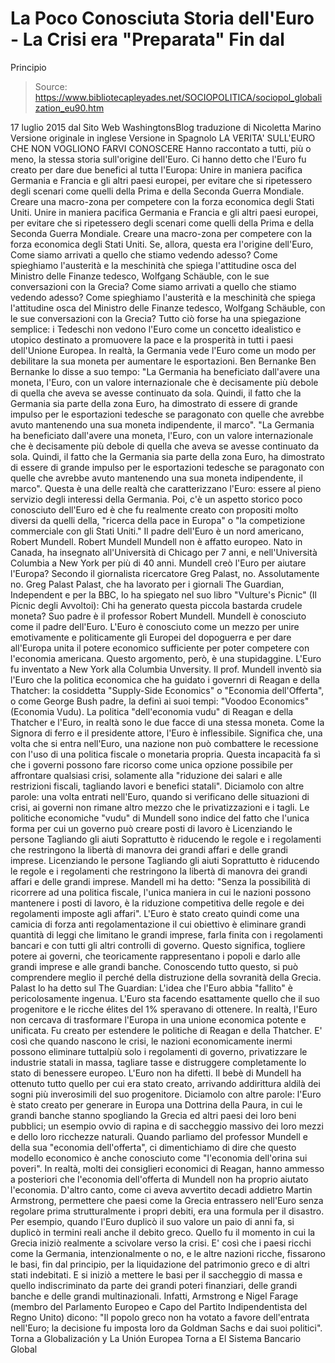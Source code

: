 # La Poco Conosciuta Storia dell'Euro - La Crisi era "Preparata" Fin dal 
Principio

> Source: https://www.bibliotecapleyades.net/SOCIOPOLITICA/sociopol_globalization_eu90.htm

17 luglio 2015
dal Sito Web WashingtonsBlog
traduzione di Nicoletta Marino
Versione originale in inglese
Versione in Spagnolo
LA VERITA' SULL'EURO CHE NON VOGLIONO FARVI CONOSCERE
Hanno raccontato a tutti, più o meno, la stessa storia sull'origine dell'Euro.
Ci hanno detto che l'Euro fu creato per dare due benefici al tutta l'Europa:
Unire in maniera pacifica Germania e Francia e gli altri paesi europei, per evitare che si ripetessero degli scenari come quelli della Prima e della Seconda Guerra Mondiale. Creare una macro-zona per competere con la forza economica degli Stati Uniti.
Unire in maniera pacifica Germania e Francia e gli altri paesi europei, per evitare che si ripetessero degli scenari come quelli della Prima e della Seconda Guerra Mondiale.
Creare una macro-zona per competere con la forza economica degli Stati Uniti.
Se, allora, questa era l'origine dell'Euro,
Come siamo arrivati a quello che stiamo vedendo adesso? Come spieghiamo l'austerità e la meschinità che spiega l'attitudine osca del Ministro delle Finanze tedesco, Wolfgang Schäuble, con le sue conversazioni con la Grecia?
Come siamo arrivati a quello che stiamo vedendo adesso?
Come spieghiamo l'austerità e la meschinità che spiega l'attitudine osca del Ministro delle Finanze tedesco, Wolfgang Schäuble, con le sue conversazioni con la Grecia?
Tutto ciò forse ha una spiegazione semplice:
i Tedeschi non vedono l'Euro come un concetto idealistico e utopico destinato a promuovere la pace e la prosperità in tutti i paesi dell'Unione Europea.
In realtà, la Germania vede l'Euro come un modo per debilitare la sua moneta per aumentare le esportazioni.
Ben Bernanke
Ben Bernanke lo disse a suo tempo:
"La Germania ha beneficiato dall'avere una moneta, l'Euro, con un valore internazionale che è decisamente più debole di quella che aveva se avesse continuato da sola. Quindi, il fatto che la Germania sia parte della zona Euro, ha dimostrato di essere di grande impulso per le esportazioni tedesche se paragonato con quelle che avrebbe avuto mantenendo una sua moneta indipendente, il marco".
"La Germania ha beneficiato dall'avere una moneta, l'Euro, con un valore internazionale che è decisamente più debole di quella che aveva se avesse continuato da sola.
Quindi, il fatto che la Germania sia parte della zona Euro, ha dimostrato di essere di grande impulso per le esportazioni tedesche se paragonato con quelle che avrebbe avuto mantenendo una sua moneta indipendente, il marco".
Questa è una delle realtà che caratterizzano l'Euro: essere al pieno servizio degli interessi della Germania.
Poi, c'è un aspetto storico poco conosciuto dell'Euro ed è che fu realmente creato con propositi molto diversi da quelli della,
"ricerca della pace in Europa" o "la competizione commerciale con gli Stati Uniti."
Il padre dell'Euro è un nord americano, Robert Mundell.
Robert Mundell
Mundell non è affatto europeo.
Nato in Canada, ha insegnato all'Università di Chicago per 7 anni, e nell'Università Columbia a New York per più di 40 anni.
Mundell creò l'Euro per aiutare l'Europa?
Secondo il giornalista ricercatore Greg Palast, no. Assolutamente no.
Greg Palast
Palast, che ha lavorato per i giornali The Guardian, Independent e per la BBC, lo ha spiegato nel suo libro "Vulture's Picnic" (Il Picnic degli Avvoltoi):
Chi ha generato questa piccola bastarda crudele moneta? Suo padre è il professor Robert Mundell.
Mundell è conosciuto come il padre dell'Euro.
L'Euro è conosciuto come un mezzo per unire emotivamente e politicamente gli Europei del dopoguerra e per dare all'Europa unita il potere economico sufficiente per poter competere con l'economia americana.
Questo argomento, però, è una stupidaggine.
L'Euro fu inventato a New York alla Columbia Unversity.
Il prof. Mundell inventò sia l'Euro che la politica economica che ha guidato i governri di Reagan e della Thatcher:
la cosiddetta "Supply-Side Economics" o "Economia dell'Offerta", o come George Bush padre, la definì ai suoi tempi: "Voodoo Economics" (Economia Vudu).
La politica "dell'economia vudu" di Reagan e della Thatcher e l'Euro, in realtà sono le due facce di una stessa moneta.
Come la Signora di ferro e il presidente attore, l'Euro è inflessibile.
Significa che, una volta che si entra nell'Euro, una nazione non può combattere le recessione con l'uso di una politica fiscale o monetaria propria.
Questa incapacità fa sì che i governi possono fare ricorso come unica opzione possibile per affrontare qualsiasi crisi, solamente alla
"riduzione dei salari e alle restrizioni fiscali, tagliando lavori e benefici statali".
Diciamolo con altre parole:
una volta entrati nell'Euro, quando si verificano delle situazioni di crisi, ai governi non rimane altro mezzo che le privatizzazioni e i tagli.
Le politiche economiche "vudu" di Mundell sono indice del fatto che l'unica forma per cui un governo può creare posti di lavoro è
Licenziando le persone Tagliando gli aiuti Soprattutto è riducendo le regole e i regolamenti che restringono la libertà di manovra dei grandi affari e delle grandi imprese.
Licenziando le persone
Tagliando gli aiuti
Soprattutto è riducendo le regole e i regolamenti che restringono la libertà di manovra dei grandi affari e delle grandi imprese.
Mandell mi ha detto:
"Senza la possibilità di ricorrere ad una politica fiscale, l'unica maniera in cui le nazioni possono mantenere i posti di lavoro, è la riduzione competitiva delle regole e dei regolamenti imposte agli affari".
L'Euro è stato creato quindi come una camicia di forza anti regolamentazione il cui obiettivo è eliminare grandi quantità di leggi che limitano le grandi imprese, farla finita con i regolamenti bancari e con tutti gli altri controlli di governo.
Questo significa, togliere potere ai governi, che teoricamente rappresentano i popoli e darlo alle grandi imprese e alle grandi banche.
Conoscendo tutto questo, si può comprendere meglio il perché della distruzione della sovranità della Grecia.
Palast lo ha detto sul The Guardian:
L'idea che l'Euro abbia "fallito" è pericolosamente ingenua.
L'Euro sta facendo esattamente quello che il suo progenitore e le ricche élites del 1% speravano di ottenere.
In realtà, l'Euro non cercava di trasformare l'Europa in una unione economica potente e unificata. Fu creato per estendere le politiche di Reagan e della Thatcher.
E' così che quando nascono le crisi, le nazioni economicamente inermi possono eliminare tuttalpiù solo i regolamenti di governo, privatizzare le industrie statali in massa, tagliare tasse e distruggere completamente lo stato di benessere europeo.
L'Euro non ha difetti. Il bebè di Mundell ha ottenuto tutto quello per cui era stato creato, arrivando addirittura aldilà dei sogni più inverosimili del suo progenitore.
Diciamolo con altre parole: l'Euro è stato creato per generare in Europa una Dottrina della Paura, in cui le grandi banche stanno spogliando la Grecia ed altri paesi dei loro beni pubblici; un esempio ovvio di rapina e di saccheggio massivo dei loro mezzi e dello loro ricchezze naturali.
Quando parliamo del professor Mundell e della sua "economia dell'offerta", ci dimentichiamo di dire che questo modello economico è anche conosciuto come "l'economia dell'orina sui poveri".
In realtà, molti dei consiglieri economici di Reagan, hanno ammesso a posteriori che l'economia dell'offerta di Mundell non ha proprio aiutato l'economia.
D'altro canto, come ci aveva avvertito decadi addietro Martin Armstrong, permettere che paesi come la Grecia entrassero nell'Euro senza regolare prima strutturalmente i propri debiti, era una formula per il disastro.
Per esempio, quando l'Euro duplicò il suo valore un paio di anni fa, si duplicò in termini reali anche il debito greco. Quello fu il momento in cui la Grecia iniziò realmente a scivolare verso la crisi.
E' così che i paesi ricchi come la Germania, intenzionalmente o no, e le altre nazioni ricche, fissarono le basi, fin dal principio, per la liquidazione del patrimonio greco e di altri stati indebitati.
E si iniziò a mettere le basi per il saccheggio di massa e quello indiscriminato da parte dei grandi poteri finanziari, delle grandi banche e delle grandi multinazionali.
Infatti, Armstrong e Nigel Farage (membro del Parlamento Europeo e Capo del Partito Indipendentista del Regno Unito) dicono:
"Il popolo greco non ha votato a favore dell'entrata nell'Euro; la decisione fu imposta loro da Goldman Sachs e dai suoi politici".
Torna a Globalización y La Unión Europea
Torna a El Sistema Bancario Global
